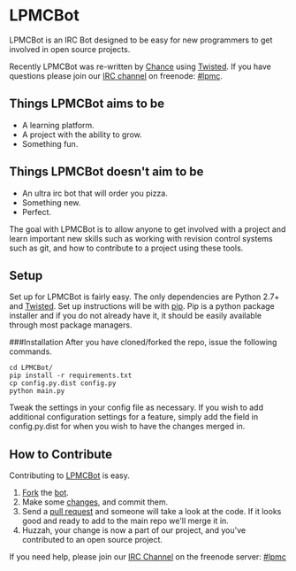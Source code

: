 LPMCBot
=======

LPMCBot is an IRC Bot designed to be easy for new programmers to get
involved in open source projects.

Recently LPMCBot was re-written by [Chance](http://github.com/ecnahc515/) using
[Twisted][twisted]. If you have questions please join
our [IRC channel][irc] on freenode: [#lpmc][irc].

Things LPMCBot aims to be
----
- A learning platform.
- A project with the ability to grow.
- Something fun.

Things LPMCBot doesn't aim to be
----
- An ultra irc bot that will order you pizza.
- Something new.
- Perfect.

The goal with LPMCBot is to allow anyone to get involved with a project and
learn important new skills such as working with revision control systems such
as git, and how to contribute to a project using these tools.

Setup
----
Set up for LPMCBot is fairly easy. The only dependencies are Python 2.7+ and
[Twisted][twisted]. Set up instructions will be with
[pip](http://pypi.python.org/pypi/pip). Pip is a python package installer and
if you do not already have it, it should be easily available through most
package managers.

###Installation
After you have cloned/forked the repo, issue the following commands.

```
cd LPMCBot/
pip install -r requirements.txt
cp config.py.dist config.py
python main.py
```
Tweak the settings in your config file as necessary. If you wish to add
additional configuration settings for a feature, simply add the field in
config.py.dist for when you wish to have the changes merged in.


How to Contribute
----
Contributing to [LPMCBot][repo] is easy.

1. [Fork](https://help.github.com/articles/fork-a-repo) the [bot][fork].
2. Make some [changes](http://git-scm.com/book/en/Git-Basics-Recording-Changes-to-the-Repository),
   and commit them.
3. Send a [pull request](https://help.github.com/articles/using-pull-requests)
   and someone will take a look at the code. If it looks good and ready to add
   to the main repo we'll merge it in.
4. Huzzah, your change is now a part of our project, and you've contributed to
   an open source project.

If you need help, please join our [IRC Channel][irc] on the freenode server: [#lpmc][irc]


[irc]: http://webchat.freenode.net/?channels=lpmc&uio=d4 "Freenode web chat"
[twisted]: http://twistedmatrix.com/trac/
[fork]: https://github.com/LearnProgramming/LPMCBot/fork_select
[repo]: https://github.com/LearnProgramming/LPMCBot

